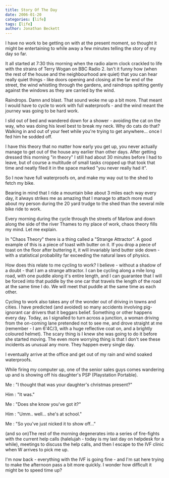 ```yaml
---
title: Story Of The Day
date: 2006-01-20
categories: [life]
tags: [life]
author: Jonathan Beckett
---
```


I have no work to be getting on with at the present moment, so thought it might be entertaining to while away a few minutes telling the story of my day so far.

It all started at 7:30 this morning when the radio alarm clock crackled to life with the strains of Terry Wogan on BBC Radio 2. Isn't it funny how (when the rest of the house and the neighbourhood are quiet) that you can hear really quiet things - like doors opening and closing at the far end of the street, the wind whistling through the gardens, and raindrops spitting gently against the windows as they are carried by the wind.

Raindrops. Damn and blast. That sound woke me up a bit more. That meant I would have to cycle to work with full waterproofs - and the wind meant the journey was going to be hard work.

I slid out of bed and wandered down for a shower - avoiding the cat on the way, who was doing his level best to break my neck. Why do cats do that? Walking in and out of your feet while you're trying to get anywhere... once I fed him he sodded off.

I have this theory that no matter how early you get up, you never actually manage to get out of the house any earlier than other days. After getting dressed this morning "in theory" I still had about 30 minutes before I had to leave, but of course a multitude of small tasks cropped up that took that time and neatly filed it in the space marked "you never really had it".

So I now have full waterproofs on, and make my way out to the shed to fetch my bike.

Bearing in mind that I ride a mountain bike about 3 miles each way every day, it always strikes me as amazing that I manage to attach more mud about my person during the 20 yard trudge to the shed than the several mile bike ride to work.

Every morning during the cycle through the streets of Marlow and down along the side of the river Thames to my place of work, chaos theory fills my mind. Let me explain.

In "Chaos Theory" there is a thing called a "Strange Attractor". A good example of this is a piece of toast with butter on it. If you drop a piece of toast on the floor after buttering it, it will invariably land butter side down - with a statistical probability far exceeding the natural laws of physics.

How does this relate to me cycling to work? I believe - without a shadow of a doubt - that I am a strange attractor. I can be cycling along a mile long road, with one puddle along it's entire length, and I can guarantee that I will be forced into that puddle by the one car that travels the length of the road at the same time I do. We will meet that puddle at the same time as each other.

Cycling to work also takes any of the wonder out of driving in towns and cities. I have predicted (and avoided) so many accidents involving pig-ignorant car drivers that it beggars belief. Something or other happens every day. Today, as I signalled to turn across a junction, a woman driving from the on-coming lane pretended not to see me, and drove straight at me (remember - I am 6'4C/3, with a huge reflective coat on, and a brightly coloured helmet). The scary thing is I knew she was going to do it before she started moving. The even more worrying thing is that I don't see these incidents as unusual any more. They happen every single day.

I eventually arrive at the office and get out of my rain and wind soaked waterproofs.

While firing my computer up, one of the senior sales guys comes wandering up and is showing off his daughter's PSP (Playstation Portable).

Me : "I thought that was your daughter's christmas present?"

Him : "It was."

Me : "Does she know you've got it?"

Him : "Umm.. well... she's at school."

Me : "So you've just nicked it to show off..."

(and so on)The rest of the morning degenerates into a series of fire-fights with the current help calls (halelujah - today is my last day on helpdesk for a while), meetings to discuss the help calls, and then I escape to the IVF clinic when W arrives to pick me up.

I'm now back - everything with the IVF is going fine - and I'm sat here trying to make the afternoon pass a bit more quickly. I wonder how difficult it might be to speed time up?